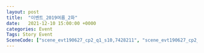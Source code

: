 ```yaml
---
layout: post
title:  "이벤트_2019여름_2화"
date:   2021-12-10 15:00:00 +0000
categories: Event
Tags: Story Event
SceneCode: ["scene_evt190627_cp2_q1_s10,7428211", "scene_evt190627_cp2_q2_s10,7428221", "scene_evt190627_cp2_q3_s10,7428231", "scene_evt190627_cp2_q4_s10,7428241"]
---
```

